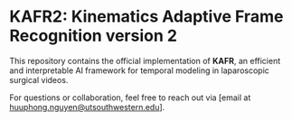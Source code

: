 # KAFR2: Kinematics Adaptive Frame Recognition version 2

This repository contains the official implementation of **KAFR**, an efficient and interpretable AI framework for temporal modeling in laparoscopic surgical videos.

For questions or collaboration, feel free to reach out via [email at huuphong.nguyen@utsouthwestern.edu].

